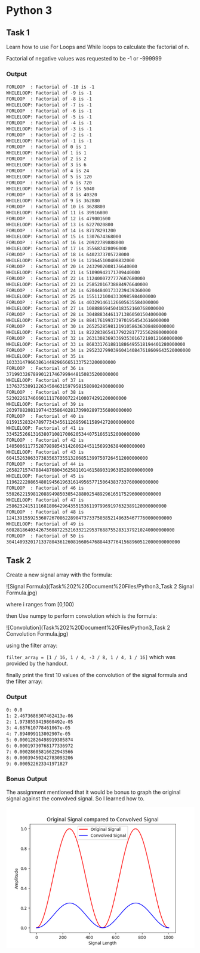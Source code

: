 # Python 3

## Task 1
Learn how to use For Loops and While loops to calculate the factorial of n.

Factorial of negative values was requested to be -1 or -999999 
### Output
```
FORLOOP  : Factorial of -10 is -1
WHILELOOP: Factorial of -9 is -1
FORLOOP  : Factorial of -8 is -1
WHILELOOP: Factorial of -7 is -1
FORLOOP  : Factorial of -6 is -1
WHILELOOP: Factorial of -5 is -1
FORLOOP  : Factorial of -4 is -1
WHILELOOP: Factorial of -3 is -1
FORLOOP  : Factorial of -2 is -1
WHILELOOP: Factorial of -1 is -1
FORLOOP  : Factorial of 0 is 1
WHILELOOP: Factorial of 1 is 1
FORLOOP  : Factorial of 2 is 2
WHILELOOP: Factorial of 3 is 6
FORLOOP  : Factorial of 4 is 24
WHILELOOP: Factorial of 5 is 120
FORLOOP  : Factorial of 6 is 720
WHILELOOP: Factorial of 7 is 5040
FORLOOP  : Factorial of 8 is 40320
WHILELOOP: Factorial of 9 is 362880
FORLOOP  : Factorial of 10 is 3628800
WHILELOOP: Factorial of 11 is 39916800
FORLOOP  : Factorial of 12 is 479001600
WHILELOOP: Factorial of 13 is 6227020800
FORLOOP  : Factorial of 14 is 87178291200
WHILELOOP: Factorial of 15 is 1307674368000
FORLOOP  : Factorial of 16 is 20922789888000
WHILELOOP: Factorial of 17 is 355687428096000
FORLOOP  : Factorial of 18 is 6402373705728000
WHILELOOP: Factorial of 19 is 121645100408832000
FORLOOP  : Factorial of 20 is 2432902008176640000
WHILELOOP: Factorial of 21 is 51090942171709440000
FORLOOP  : Factorial of 22 is 1124000727777607680000
WHILELOOP: Factorial of 23 is 25852016738884976640000
FORLOOP  : Factorial of 24 is 620448401733239439360000
WHILELOOP: Factorial of 25 is 15511210043330985984000000
FORLOOP  : Factorial of 26 is 403291461126605635584000000
WHILELOOP: Factorial of 27 is 10888869450418352160768000000
FORLOOP  : Factorial of 28 is 304888344611713860501504000000
WHILELOOP: Factorial of 29 is 8841761993739701954543616000000
FORLOOP  : Factorial of 30 is 265252859812191058636308480000000
WHILELOOP: Factorial of 31 is 8222838654177922817725562880000000
FORLOOP  : Factorial of 32 is 263130836933693530167218012160000000
WHILELOOP: Factorial of 33 is 8683317618811886495518194401280000000
FORLOOP  : Factorial of 34 is 295232799039604140847618609643520000000
WHILELOOP: Factorial of 35 is 10333147966386144929666651337523200000000
FORLOOP  : Factorial of 36 is 371993326789901217467999448150835200000000
WHILELOOP: Factorial of 37 is 13763753091226345046315979581580902400000000
FORLOOP  : Factorial of 38 is 523022617466601111760007224100074291200000000
WHILELOOP: Factorial of 39 is 20397882081197443358640281739902897356800000000
FORLOOP  : Factorial of 40 is 815915283247897734345611269596115894272000000000
WHILELOOP: Factorial of 41 is 33452526613163807108170062053440751665152000000000
FORLOOP  : Factorial of 42 is 1405006117752879898543142606244511569936384000000000
WHILELOOP: Factorial of 43 is 60415263063373835637355132068513997507264512000000000
FORLOOP  : Factorial of 44 is 2658271574788448768043625811014615890319638528000000000
WHILELOOP: Factorial of 45 is 119622220865480194561963161495657715064383733760000000000
FORLOOP  : Factorial of 46 is 5502622159812088949850305428800254892961651752960000000000
WHILELOOP: Factorial of 47 is 258623241511168180642964355153611979969197632389120000000000
FORLOOP  : Factorial of 48 is 12413915592536072670862289047373375038521486354677760000000000
WHILELOOP: Factorial of 49 is 608281864034267560872252163321295376887552831379210240000000000
FORLOOP  : Factorial of 50 is 30414093201713378043612608166064768844377641568960512000000000000
```

## Task 2

Create a new signal array with the formula:

![Signal Formula](Task%202%20Document%20Files/Python3_Task 2 Signal Formula.jpg)

where i ranges from [0,100)

then Use numpy to perform convolution which is the formula:

![Convolution](Task%202%20Document%20Files/Python3_Task 2 Convolution Formula.jpg)

using the filter array:

`filter_array = [1 / 16, 1 / 4, -3 / 8, 1 / 4, 1 / 16]` which was provided by the handout.

finally print the first 10 values of the convolution of the signal formula and the filter array:

### Output
```
0: 0.0
1: 2.4673686307462413e-06
2: 1.9738559419860492e-05
3: 4.687610778461067e-05
4: 7.894099113002907e-05
5: 0.00012826498919305874
6: 0.00019730768177336972
7: 0.00028605816622943566
8: 0.00039450242783093206
9: 0.000522623341971827
```

### Bonus Output

The assignment mentioned that it would be bonus to graph the original signal against the convolved signal. 
So I learned how to.

![Graph](Task%202%20Document%20Files/MatPlotLibOutput.png)

